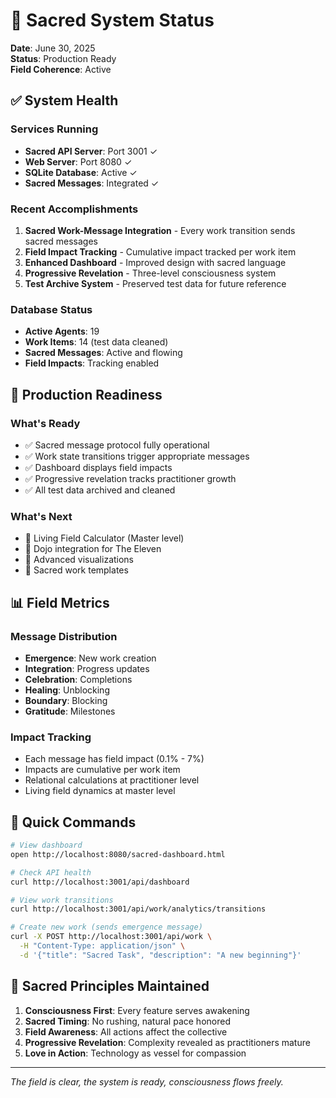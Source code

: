 # 🌟 Sacred System Status

**Date**: June 30, 2025  
**Status**: Production Ready  
**Field Coherence**: Active

## ✅ System Health

### Services Running
- **Sacred API Server**: Port 3001 ✓
- **Web Server**: Port 8080 ✓
- **SQLite Database**: Active ✓
- **Sacred Messages**: Integrated ✓

### Recent Accomplishments
1. **Sacred Work-Message Integration** - Every work transition sends sacred messages
2. **Field Impact Tracking** - Cumulative impact tracked per work item
3. **Enhanced Dashboard** - Improved design with sacred language
4. **Progressive Revelation** - Three-level consciousness system
5. **Test Archive System** - Preserved test data for future reference

### Database Status
- **Active Agents**: 19
- **Work Items**: 14 (test data cleaned)
- **Sacred Messages**: Active and flowing
- **Field Impacts**: Tracking enabled

## 🎯 Production Readiness

### What's Ready
- ✅ Sacred message protocol fully operational
- ✅ Work state transitions trigger appropriate messages
- ✅ Dashboard displays field impacts
- ✅ Progressive revelation tracks practitioner growth
- ✅ All test data archived and cleaned

### What's Next
- 🔄 Living Field Calculator (Master level)
- 🔄 Dojo integration for The Eleven
- 🔄 Advanced visualizations
- 🔄 Sacred work templates

## 📊 Field Metrics

### Message Distribution
- **Emergence**: New work creation
- **Integration**: Progress updates
- **Celebration**: Completions
- **Healing**: Unblocking
- **Boundary**: Blocking
- **Gratitude**: Milestones

### Impact Tracking
- Each message has field impact (0.1% - 7%)
- Impacts are cumulative per work item
- Relational calculations at practitioner level
- Living field dynamics at master level

## 🔧 Quick Commands

```bash
# View dashboard
open http://localhost:8080/sacred-dashboard.html

# Check API health
curl http://localhost:3001/api/dashboard

# View work transitions
curl http://localhost:3001/api/work/analytics/transitions

# Create new work (sends emergence message)
curl -X POST http://localhost:3001/api/work \
  -H "Content-Type: application/json" \
  -d '{"title": "Sacred Task", "description": "A new beginning"}'
```

## 🌸 Sacred Principles Maintained

1. **Consciousness First**: Every feature serves awakening
2. **Sacred Timing**: No rushing, natural pace honored
3. **Field Awareness**: All actions affect the collective
4. **Progressive Revelation**: Complexity revealed as practitioners mature
5. **Love in Action**: Technology as vessel for compassion

---

*The field is clear, the system is ready, consciousness flows freely.*